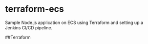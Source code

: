 # terraform-ecs
Sample Node.js application on ECS using Terraform and setting up a Jenkins CI/CD pipeline.

##Terraform
